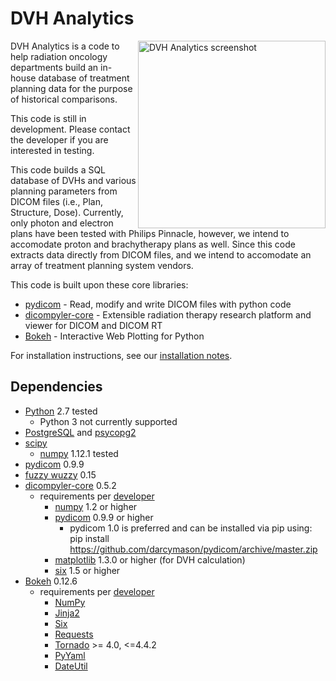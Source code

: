 # DVH Analytics
<img src='https://cloud.githubusercontent.com/assets/4778878/26684430/99fc183e-46ac-11e7-9e41-b768141212d5.png' align='right' width='300' alt="DVH Analytics screenshot">  
 
DVH Analytics is a code to help radiation oncology departments build an in-house database of treatment planning data 
for the purpose of historical comparisons.  

This code is still in development.  Please contact the developer if  you are interested in testing.

This code builds a SQL database of DVHs and various planning parameters from DICOM files 
(i.e., Plan, Structure, Dose). Currently, only photon and electron plans have been tested with Philips Pinnacle,
however, we intend to accomodate proton and brachytherapy plans as well.  Since this code extracts data
directly from DICOM files, and we intend to accomodate an array of treatment planning system vendors.

This code is built upon these core libraries:
* [pydicom](http://code.google.com/p/pydicom/) - Read, modify and write DICOM files with python code
* [dicompyler-core](https://pypi.python.org/pypi/dicompyler-core) - Extensible radiation therapy research platform and viewer for DICOM and DICOM RT
* [Bokeh](http://bokeh.pydata.org/en/latest/index.html) - Interactive Web Plotting for Python

For installation instructions, see our [installation notes](https://github.com/cutright/DVH-Analytics/blob/master/install_notes.md).

## Dependencies
* [Python](https://www.python.org) 2.7 tested  
    * Python 3 not currently supported
* [PostgreSQL](https://www.postgresql.org/) and [psycopg2](http://initd.org/psycopg/)
* [scipy](https://scipy.org)
    * [numpy](https://pypi.python.org/pypi/numpy) 1.12.1 tested
* [pydicom](https://github.com/darcymason/pydicom) 0.9.9
* [fuzzy wuzzy](https://github.com/seatgeek/fuzzywuzzy) 0.15
* [dicompyler-core](https://pypi.python.org/pypi/dicompyler-core) 0.5.2
    * requirements per [developer](https://github.com/bastula)
        * [numpy](http://www.numpy.org/) 1.2 or higher
        * [pydicom](http://code.google.com/p/pydicom/) 0.9.9 or higher
            * pydicom 1.0 is preferred and can be installed via pip using: pip install https://github.com/darcymason/pydicom/archive/master.zip
        * [matplotlib](http://matplotlib.sourceforge.net/) 1.3.0 or higher (for DVH calculation)
        * [six](https://pythonhosted.org/six/) 1.5 or higher
* [Bokeh](http://bokeh.pydata.org/en/latest/index.html) 0.12.6
    * requirements per [developer](http://bokeh.pydata.org/en/latest/docs/installation.html)
        * [NumPy](http://www.numpy.org/)
        * [Jinja2](http://jinja.pocoo.org/)
        * [Six](https://pythonhosted.org/six/)
        * [Requests](http://docs.python-requests.org/en/master/user/install/)
        * [Tornado](http://www.tornadoweb.org/en/stable/) >= 4.0, <=4.4.2
        * [PyYaml](https://pypi.python.org/pypi/pyaml)
        * [DateUtil](https://pypi.python.org/pypi/python-dateutil)
